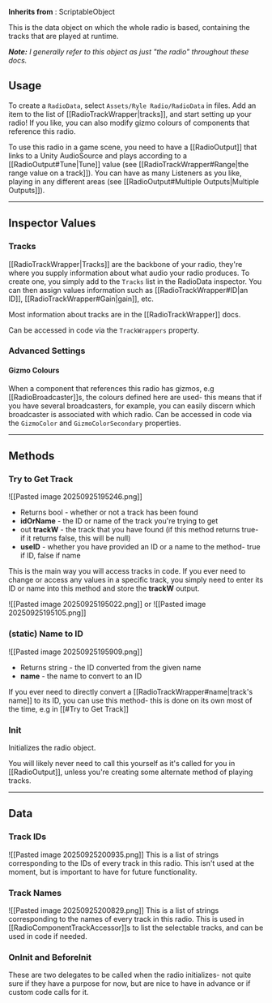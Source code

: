 **Inherits from** : ScriptableObject

This is the data object on which the whole radio is based, containing the tracks that are played at runtime.

*__Note:__ I generally refer to this object as just "the radio" throughout these docs.*

## Usage
To create a `RadioData`, select `Assets/Ryle Radio/RadioData` in files. Add an item to the list of [[RadioTrackWrapper|tracks]], and start setting up your radio! If you like, you can also modify gizmo colours of components that reference this radio.

To use this radio in a game scene, you need to have a [[RadioOutput]] that links to a Unity AudioSource and plays according to a [[RadioOutput#Tune|Tune]] value (see [[RadioTrackWrapper#Range|the range value on a track]]). You can have as many Listeners as you like, playing in any different areas (see [[RadioOutput#Multiple Outputs|Multiple Outputs]]).

---
## Inspector Values
### Tracks
[[RadioTrackWrapper|Tracks]] are the backbone of your radio, they're where you supply information about what audio your radio produces. To create one, you simply add to the `Tracks` list in the RadioData inspector. You can then assign values information such as [[RadioTrackWrapper#ID|an ID]], [[RadioTrackWrapper#Gain|gain]], etc.

Most information about tracks are in the [[RadioTrackWrapper]] docs.

Can be accessed in code via the `TrackWrappers` property.

### Advanced Settings
#### Gizmo Colours
When a component that references this radio has gizmos, e.g [[RadioBroadcaster]]s, the colours defined here are used- this means that if you have several broadcasters, for example, you can easily discern which broadcaster is associated with which radio. Can be accessed in code via the `GizmoColor` and `GizmoColorSecondary` properties.

---
## Methods
### Try to Get Track
![[Pasted image 20250925195246.png]]
- Returns bool - whether or not a track has been found
- **idOrName** - the ID or name of the track you're trying to get
- out **trackW** - the track that you have found (if this method returns true- if it returns false, this will be null)
- **useID** - whether you have provided an ID or a name to the method- true if ID, false if name

This is the main way you will access tracks in code. If you ever need to change or access any values in a specific track, you simply need to enter its ID or name into this method and store the **trackW** output.

![[Pasted image 20250925195022.png]]
or
![[Pasted image 20250925195105.png]]

### (static) Name to ID
![[Pasted image 20250925195909.png]]
- Returns string - the ID converted from the given name
- **name** - the name to convert to an ID

If you ever need to directly convert a [[RadioTrackWrapper#name|track's name]] to its ID, you can use this method- this is done on its own most of the time, e.g in [[#Try to Get Track]]

### Init
Initializes the radio object.

You will likely never need to call this yourself as it's called for you in [[RadioOutput]], unless you're creating some alternate method of playing tracks.

---
## Data

### Track IDs
![[Pasted image 20250925200935.png]]
This is a list of strings corresponding to the IDs of every track in this radio. This isn't used at the moment, but is important to have for future functionality.

### Track Names
![[Pasted image 20250925200829.png]]
This is a list of strings corresponding to the names of every track in this radio. This is used in [[RadioComponentTrackAccessor]]s to list the selectable tracks, and can be used in code if needed.

### OnInit and BeforeInit
These are two delegates to be called when the radio initializes- not quite sure if they have a purpose for now, but are nice to have in advance or if custom code calls for it.